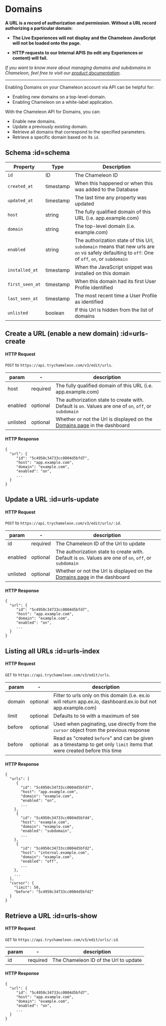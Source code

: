 # Domains

**A URL is a record of authorization and permission. Without a URL record authorizing a particular domain:**

- **The Live Experiences will not display and the Chameleon JavaScript will not be loaded onto the page.**

- **HTTP requests to our Internal APIS (to edit any Experiences or content) will fail.**

  

*If you want to know more about managing domains and subdomains in Chameleon, feel free to visit our [product documentation](https://help.trychameleon.com/en/articles/1318033-managing-domains-and-subdomains).*

------



Enabling Domains on your Chameleon account via API can be helpful for:

- Enabling new domains on a top-level-domain.
- Enabling Chameleon on a white-label application.



With the Chameleon API for Domains, you can:

- Enable new domains.
- Update a previously existing domain.
- Retrieve all domains that correspond to the specified parameters.
- Retrieve a specific domain based on its `id`.

  

## Schema :id=schema

| Property        | Type      | Description                                                  |
| --------------- | --------- | ------------------------------------------------------------ |
| `id`            | ID        | The Chameleon ID                                             |
| `created_at`    | timestamp | When this happened or when this was added to the Database    |
| `updated_at`    | timestamp | The last time any property was updated                       |
| `host`          | string    | The fully qualified domain of this URL (i.e. app.example.com) |
| `domain`        | string    | The top-level domain (i.e. example.com)                      |
| `enabled`       | string    | The authorization state of this Url, `subdomain` means that new urls are `on` vs safely defaulting to `off`: One of `off`, `on`, or `subdomain` |
| `installed_at`  | timestamp | When the JavaScript snippet was installed on this domain     |
| `first_seen_at` | timestamp | When this domain had its first User Profile identified       |
| `last_seen_at`  | timestamp | The most recent time a User Profile as identified            |
| `unlisted`      | boolean   | If this Url is hidden from the list of domains               |



## Create a URL (enable a new domain) :id=urls-create

#### HTTP Request

`POST` to `https://api.trychameleon.com/v3/edit/urls`.

| param    | -        | description                                                  |
| -------- | -------- | ------------------------------------------------------------ |
| host     | required | The fully qualified domain of this URL (i.e. app.example.com) |
| enabled  | optional | The authorization state to create with. Default is `on`. Values are one of `on`, `off`, or `subdomain` |
| unlisted | optional | Whether or not the Url is displayed on the [Domains page](https://app.trychameleon.com/settings/domains) in the dashboard |

#### HTTP Response

```
{
  "url": {
     "id": "5c4950c34733cc0004d5bfd7",
     "host": "app.example.com",
     "domain": "example.com",
     "enabled": "on",
     ...
  }
}
```



## Update a URL :id=urls-update

#### HTTP Request

`POST` to `https://api.trychameleon.com/v3/edit/urls/:id`.

| param    | -        | description                                                  |
| -------- | -------- | ------------------------------------------------------------ |
| id       | required | The Chameleon ID of the Url to update                        |
| enabled  | optional | The authorization state to create with. Default is `on`. Values are one of `on`, `off`, or `subdomain` |
| unlisted | optional | Whether or not the Url is displayed on the [Domains page](https://app.trychameleon.com/settings/domains) in the dashboard |

#### HTTP Response

```
{
  "url": {
     "id": "5c4950c34733cc0004d5bfd7",
     "host": "app.example.com",
     "domain": "example.com",
     "enabled": "on",
     ...
  }
}
```



## Listing all URLs :id=urls-index

#### HTTP Request

`GET` to `https://api.trychameleon.com/v3/edit/urls`.

| param  | -        | description                                                  |
| ------ | -------- | ------------------------------------------------------------ |
| domain | optional | Filter to urls only on this domain (i.e. ex.io will return app.ex.io, dashboard.ex.io but not app.example.com) |
| limit  | optional | Defaults to `50` with a maximum of `500`                     |
| before | optional | Used when paginating, use directly from the `cursor` object from the previous response |
| before | optional | Read as "created `before`" and can be given as a timestamp to get only `limit` items that were created before this time |

#### HTTP Response

```
{
  "urls": [
     {
       "id": "5c4950c34733cc0004d5bfd7",
       "host": "app.example.com",
       "domain": "example.com",
       "enabled": "on",
       ...
    },
     {
       "id": "5c4950c34733cc0004d5bfd4",
       "host": "example.com",
       "domain": "example.com",
       "enabled": "subdomain",
       ...
    },
     {
       "id": "5c4950c34733cc0004d5bfd2",
       "host": "internal.example.com",
       "domain": "example.com",
       "enabled": "off",
       ...
    },
    ...
  ],
  "cursor": {
    "limit": 50,
    "before": "5c4950c34733cc0004d5bfd2"
  }
}
```



## Retrieve a URL :id=urls-show

#### HTTP Request

`GET` to `https://api.trychameleon.com/v3/edit/urls/:id`.

| param | -        | description                           |
| ----- | -------- | ------------------------------------- |
| id    | required | The Chameleon ID of the Url to update |

#### HTTP Response

```
{
  "url": {
     "id": "5c4950c34733cc0004d5bfd7",
     "host": "app.example.com",
     "domain": "example.com",
     "enabled": "on",
     ...
  }
}
```
